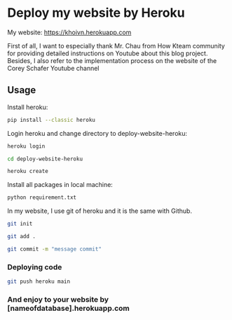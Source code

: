 ﻿# Deploy my website by Heroku
 
 My website: https://khoivn.herokuapp.com
 
 First of all, I want to especially thank Mr. Chau from How Kteam community for providing detailed instructions on Youtube about this blog project. Besides, I also refer to the implementation process on the website of the Corey Schafer Youtube channel
 
 
## Usage

Install heroku:
```bash
pip install --classic heroku
```

Login heroku and change directory to deploy-website-heroku:
```bash
heroku login

cd deploy-website-heroku

heroku create
```

Install all packages in local machine:
```bash
python requirement.txt
```

In my website, I use git of heroku and it is the same with Github. 
```bash
git init

git add . 

git commit -m "message commit"
```

### Deploying code
```bash
git push heroku main
```

### And enjoy to your website by [nameofdatabase].herokuapp.com

